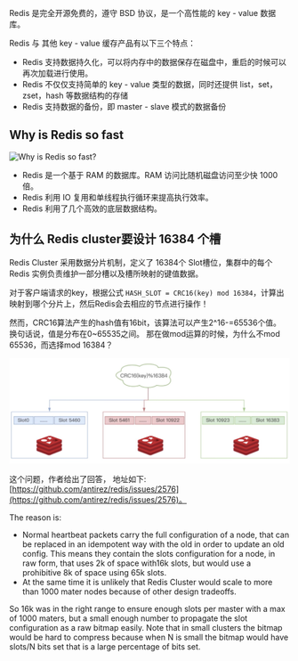 Redis 是完全开源免费的，遵守 BSD 协议，是一个高性能的 key - value 数据库。

Redis 与 其他 key - value 缓存产品有以下三个特点：
* Redis 支持数据持久化，可以将内存中的数据保存在磁盘中，重启的时候可以再次加载进行使用。
* Redis 不仅仅支持简单的 key - value 类型的数据，同时还提供 list，set，zset，hash 等数据结构的存储
* Redis 支持数据的备份，即 master - slave 模式的数据备份

## Why is Redis so fast

![Why is Redis so fast?](https://assets.ng-tech.icu/item/20230622211042.png)

- Redis 是一个基于 RAM 的数据库。RAM 访问比随机磁盘访问至少快 1000 倍。
- Redis 利用 IO 复用和单线程执行循环来提高执行效率。
- Redis 利用了几个高效的底层数据结构。


## 为什么 Redis cluster要设计 16384 个槽
Redis Cluster 采用数据分片机制，定义了 16384个 Slot槽位，集群中的每个Redis 实例负责维护一部分槽以及槽所映射的键值数据。

对于客户端请求的key，根据公式 `HASH_SLOT = CRC16(key) mod 16384`，计算出映射到哪个分片上，然后Redis会去相应的节点进行操作！

然而，CRC16算法产生的hash值有16bit，该算法可以产生2^16-=65536个值。 换句话说，值是分布在0~65535之间。
那在做mod运算的时候，为什么不mod 65536，而选择mod 16384？

![redis_slot_16384](images/redis_slot_16384.jpg)

这个问题，作者给出了回答， 地址如下: [https://github.com/antirez/redis/issues/2576](https://github.com/antirez/redis/issues/2576)。

The reason is:

* Normal heartbeat packets carry the full configuration of a node, that can be replaced in an idempotent way with the old in order to update an old config. 
This means they contain the slots configuration for a node, in raw form, that uses 2k of space with16k slots, but would use a prohibitive 8k of space using 65k slots.
* At the same time it is unlikely that Redis Cluster would scale to more than 1000 mater nodes because of other design tradeoffs.

So 16k was in the right range to ensure enough slots per master with a max of 1000 maters, but a small enough number to propagate the slot configuration as a raw bitmap easily. Note that in small clusters the bitmap would be hard to compress because when N is small the bitmap would have slots/N bits set that is a large percentage of bits set.
